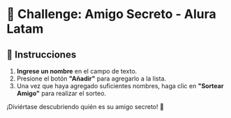 # 🎁 Challenge: Amigo Secreto - Alura Latam  

## 📌 Instrucciones  

1. **Ingrese un nombre** en el campo de texto.  
2. Presione el botón **"Añadir"** para agregarlo a la lista.  
3. Una vez que haya agregado suficientes nombres, haga clic en **"Sortear Amigo"** para realizar el sorteo.  

¡Diviértase descubriendo quién es su amigo secreto! 🎉  
